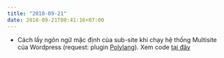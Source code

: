 ```yaml
---
title: "2018-09-21"
date: 2018-09-21T00:41:16+07:00
---
```


* Cách lấy ngôn ngữ mặc định của sub-site khi chạy hệ thống Multisite của Wordpress (request: plugin [Polylang](https://vi.wordpress.org/plugins/polylang/)). Xem code [tại đây](https://gist.github.com/zzfortezz/77500ee9ea73ac21c48d6539453b755e)
